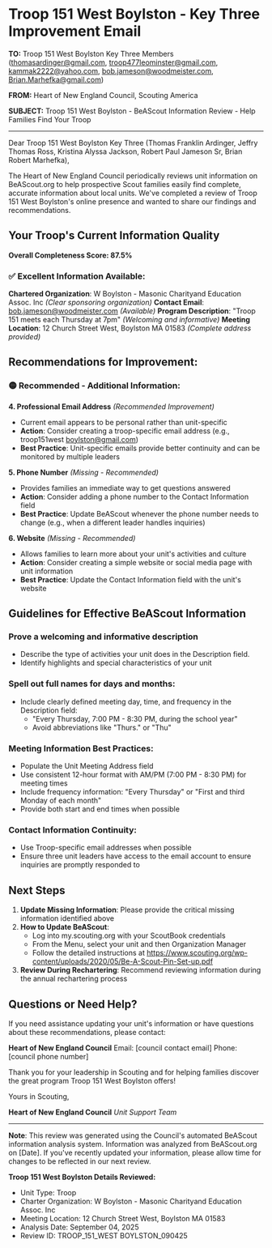 # Troop 151 West Boylston - Key Three Improvement Email

**TO:** Troop 151 West Boylston Key Three Members (thomasardinger@gmail.com, troop477leominster@gmail.com, kammak2222@yahoo.com, bob.jameson@woodmeister.com, Brian.Marhefka@gmail.com)

**FROM:** Heart of New England Council, Scouting America

**SUBJECT:** Troop 151 West Boylston - BeAScout Information Review - Help Families Find Your Troop

---

Dear Troop 151 West Boylston Key Three (Thomas Franklin Ardinger, Jeffry Thomas Ross, Kristina Alyssa Jackson, Robert Paul Jameson Sr, Brian Robert Marhefka),

The Heart of New England Council periodically reviews unit information on BeAScout.org to help prospective Scout families easily find complete, accurate information about local units. We've completed a review of Troop 151 West Boylston's online presence and wanted to share our findings and recommendations.

## Your Troop's Current Information Quality

**Overall Completeness Score: 87.5%**

### ✅ **Excellent Information Available:**
**Chartered Organization**: W Boylston - Masonic Charityand Education Assoc. Inc *(Clear sponsoring organization)*
**Contact Email**: bob.jameson@woodmeister.com *(Available)*
**Program Description**: "Troop 151 meets each Thursday at 7pm" *(Welcoming and informative)*
**Meeting Location**: 12 Church Street West, Boylston MA 01583 *(Complete address provided)*

## Recommendations for Improvement:

### 🟡 **Recommended - Additional Information:**

**4. Professional Email Address** *(Recommended Improvement)*
- Current email appears to be personal rather than unit-specific
- **Action**: Consider creating a troop-specific email address (e.g., troop151west boylston@gmail.com)
- **Best Practice**: Unit-specific emails provide better continuity and can be monitored by multiple leaders

**5. Phone Number** *(Missing - Recommended)*
- Provides families an immediate way to get questions answered
- **Action**: Consider adding a phone number to the Contact Information field
- **Best Practice**: Update BeAScout whenever the phone number needs to change (e.g., when a different leader handles inquiries)

**6. Website** *(Missing - Recommended)*
- Allows families to learn more about your unit's activities and culture
- **Action**: Consider creating a simple website or social media page with unit information
- **Best Practice**: Update the Contact Information field with the unit's website

## Guidelines for Effective BeAScout Information

### **Prove a welcoming and informative description**
- Describe the type of activities your unit does in the Description field.
- Identify highlights and special characteristics of your unit

### **Spell out full names for days and months:**
- Include clearly defined meeting day, time, and frequency in the Description field:
  - "Every Thursday, 7:00 PM - 8:30 PM, during the school year"
  - Avoid abbreviations like "Thurs." or "Thu"

### **Meeting Information Best Practices:**
- Populate the Unit Meeting Address field
- Use consistent 12-hour format with AM/PM (7:00 PM - 8:30 PM) for meeting times
- Include frequency information: "Every Thursday" or "First and third Monday of each month"
- Provide both start and end times when possible

### **Contact Information Continuity:**
- Use Troop-specific email addresses when possible
- Ensure three unit leaders have access to the email account to ensure inquiries are promptly responded to

## Next Steps

1. **Update Missing Information**: Please provide the critical missing information identified above
2. **How to Update BeAScout**: 
   - Log into my.scouting.org with your ScoutBook credentials
   - From the Menu, select your unit and then Organization Manager
   - Follow the detailed instructions at
     https://www.scouting.org/wp-content/uploads/2020/05/Be-A-Scout-Pin-Set-up.pdf
3. **Review During Rechartering**: Recommend reviewing information during the annual rechartering process

## Questions or Need Help?

If you need assistance updating your unit's information or have questions about these recommendations, please contact:

**Heart of New England Council**
Email: [council contact email]
Phone: [council phone number]

Thank you for your leadership in Scouting and for helping families discover the great program Troop 151 West Boylston offers!

Yours in Scouting,

**Heart of New England Council**
*Unit Support Team*

---

**Note**: This review was generated using the Council's automated BeAScout information analysis system. Information was analyzed from BeAScout.org on [Date]. If you've recently updated your information, please allow time for changes to be reflected in our next review.

**Troop 151 West Boylston Details Reviewed:**
- Unit Type: Troop
- Charter Organization: W Boylston - Masonic Charityand Education Assoc. Inc
- Meeting Location: 12 Church Street West, Boylston MA 01583
- Analysis Date: September 04, 2025
- Review ID: TROOP_151_WEST BOYLSTON_090425